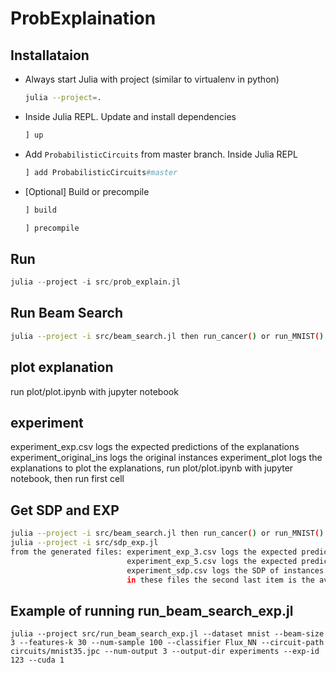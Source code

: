 # ProbExplaination


## Installataion

- Always start Julia with project (similar to virtualenv in python)
    ```bash
    julia --project=.
    ```

- Inside Julia REPL. Update and install dependencies
    ```julia
    ] up
    ```

- Add `ProbabilisticCircuits` from master branch. Inside Julia REPL 
    ```julia
    ] add ProbabilisticCircuits#master
    ```

- [Optional] Build or precompile 

    ```julia
    ] build
    ```

    ```julia
    ] precompile
    ```

## Run

```julia
julia --project -i src/prob_explain.jl
```

## Run Beam Search

```bash
julia --project -i src/beam_search.jl then run_cancer() or run_MNIST()
```

## plot explanation

run plot/plot.ipynb with jupyter notebook

## experiment
experiment_exp.csv logs the expected predictions of the explanations
experiment_original_ins logs the original instances
experiment_plot logs the explanations
to plot the explanations, run plot/plot.ipynb with jupyter notebook, then run first cell

## Get SDP and EXP

```bash
julia --project -i src/beam_search.jl then run_cancer() or run_MNIST()
julia --project -i src/sdp_exp.jl
from the generated files: experiment_exp_3.csv logs the expected prediction of instances with label 1
                          experiment_exp_5.csv logs the expected prediction of instances with label 0
                          experiment_sdp.csv logs the SDP of instances
                          in these files the second last item is the average. the last item is the standard deviation
```

## Example of running run_beam_search_exp.jl

```
julia --project src/run_beam_search_exp.jl --dataset mnist --beam-size 3 --features-k 30 --num-sample 100 --classifier Flux_NN --circuit-path circuits/mnist35.jpc --num-output 3 --output-dir experiments --exp-id 123 --cuda 1
```